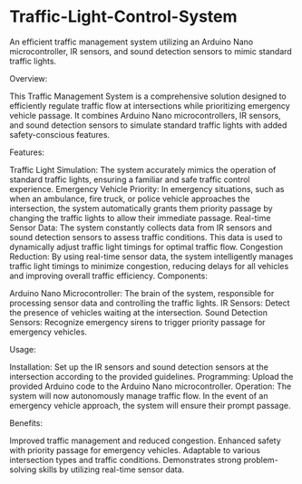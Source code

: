 # Traffic-Light-Control-System
An efficient traffic management system utilizing an Arduino Nano microcontroller, IR sensors, and sound detection sensors to mimic standard traffic lights.

Overview:

This Traffic Management System is a comprehensive solution designed to efficiently regulate traffic flow at intersections while prioritizing emergency vehicle passage. It combines Arduino Nano microcontrollers, IR sensors, and sound detection sensors to simulate standard traffic lights with added safety-conscious features.

Features:

Traffic Light Simulation: The system accurately mimics the operation of standard traffic lights, ensuring a familiar and safe traffic control experience.
Emergency Vehicle Priority: In emergency situations, such as when an ambulance, fire truck, or police vehicle approaches the intersection, the system automatically grants them priority passage by changing the traffic lights to allow their immediate passage.
Real-time Sensor Data: The system constantly collects data from IR sensors and sound detection sensors to assess traffic conditions. This data is used to dynamically adjust traffic light timings for optimal traffic flow.
Congestion Reduction: By using real-time sensor data, the system intelligently manages traffic light timings to minimize congestion, reducing delays for all vehicles and improving overall traffic efficiency.
Components:

Arduino Nano Microcontroller: The brain of the system, responsible for processing sensor data and controlling the traffic lights.
IR Sensors: Detect the presence of vehicles waiting at the intersection.
Sound Detection Sensors: Recognize emergency sirens to trigger priority passage for emergency vehicles.


Usage:

Installation: Set up the IR sensors and sound detection sensors at the intersection according to the provided guidelines.
Programming: Upload the provided Arduino code to the Arduino Nano microcontroller.
Operation: The system will now autonomously manage traffic flow. In the event of an emergency vehicle approach, the system will ensure their prompt passage.

Benefits:

Improved traffic management and reduced congestion.
Enhanced safety with priority passage for emergency vehicles.
Adaptable to various intersection types and traffic conditions.
Demonstrates strong problem-solving skills by utilizing real-time sensor data.
